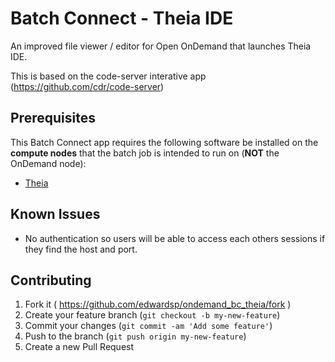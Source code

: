 # Batch Connect - Theia IDE

An improved file viewer / editor for Open OnDemand that launches Theia IDE.

This is based on the code-server interative app (https://github.com/cdr/code-server)

## Prerequisites

This Batch Connect app requires the following software be installed on the
**compute nodes** that the batch job is intended to run on (**NOT** the
OnDemand node):

- [Theia]

[Theia]: https://theia-ide.org/

## Known Issues

- No authentication so users will be able to access each others sessions
  if they find the host and port.

## Contributing

1. Fork it ( https://github.com/edwardsp/ondemand_bc_theia/fork )
2. Create your feature branch (`git checkout -b my-new-feature`)
3. Commit your changes (`git commit -am 'Add some feature'`)
4. Push to the branch (`git push origin my-new-feature`)
5. Create a new Pull Request
